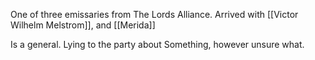 One of three emissaries from The Lords Alliance. Arrived with [[Victor Wilhelm Melstrom]], and [[Merida]] 

Is a general. Lying to the party about Something, however unsure what.